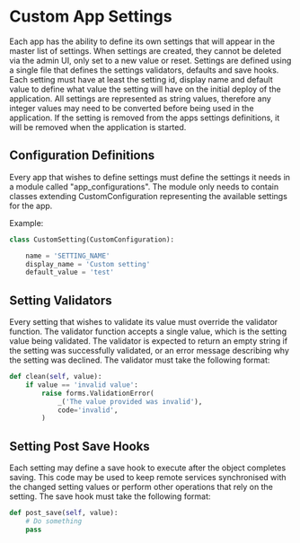 # Custom App Settings

Each app has the ability to define its own settings that will appear in the master list of settings. When settings are created, they cannot be deleted via the admin UI, only set to a new value or reset. Settings are defined using a single file that defines the settings validators, defaults and save hooks. Each setting must have at least the setting id, display name and default value to define what value the setting will have on the initial deploy of the application.  All settings are represented as string values, therefore any integer values may need to be converted before being used in the application. If the setting is removed from the apps settings definitions, it will be removed when the application is started.

## Configuration Definitions

Every app that wishes to define settings must define the settings it needs in a module called "app_configurations". The module only needs to contain classes extending CustomConfiguration representing the available settings for the app.

Example:
```python
class CustomSetting(CustomConfiguration):

    name = 'SETTING_NAME'
    display_name = 'Custom setting'
    default_value = 'test'
```

## Setting Validators

Every setting that wishes to validate its value must override the validator function.  The validator function accepts a single value, which is the setting value being validated. The validator is expected to return an empty string if the setting was successfully validated, or an error message describing why the setting was declined. The validator must take the following format:
```python
def clean(self, value):
    if value == 'invalid value':
        raise forms.ValidationError(
            _('The value provided was invalid'),
            code='invalid',
        )
```

## Setting Post Save Hooks

Each setting may define a save hook to execute after the object completes saving. This code may be used to keep remote services synchronised with the changed setting values or perform other operations that rely on the setting.  The save hook must take the following format:
```python
def post_save(self, value):
    # Do something
    pass
```
